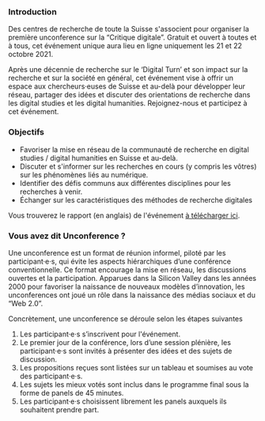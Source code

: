 <script>
 import { assets } from '$app/paths';

function lightbox (e) {
    const a = e.target.parentElement;
    const s = "active";
    a.classList.contains(s) ? a.classList.remove(s) : a.classList.add(s);
}
</script>

### Introduction

Des centres de recherche de toute la Suisse s'associent pour organiser la première unconference sur la “Critique digitale”. Gratuit et ouvert à toutes et à tous, cet événement unique aura lieu en ligne uniquement les 21 et 22 octobre 2021.

Après une décennie de recherche sur le ‘Digital Turn’ et son impact sur la recherche et sur la société en général, cet événement vise à offrir un espace aux chercheurs·euses de Suisse et au-delà pour développer leur réseau, partager des idées et discuter des orientations de recherche dans les digital studies et les digital humanities. Rejoignez-nous et participez à cet événement.

### Objectifs

- Favoriser la mise en réseau de la communauté de recherche en digital studies / digital humanities en Suisse et au-delà.
- Discuter et s'informer sur les recherches en cours (y compris les vôtres) sur les phénomènes liés au numérique.
- Identifier des défis communs aux différentes disciplines pour les recherches à venir.
- Échanger sur les caractéristiques des méthodes de recherche digitales

Vous trouverez le rapport (en anglais) de l'événement <a href="{`${assets}/downloads/Critique_Digital_UnconferenceReportJan2022.pdf`}" rel="external">à télécharger ici</a>.

### Vous avez dit Unconference ?

Une unconference est un format de réunion informel, piloté par les participant·e·s, qui évite les aspects hiérarchiques d’une conférence conventionnelle. Ce format encourage la mise en réseau, les discussions ouvertes et la participation. Apparues dans la Silicon Valley dans les années 2000 pour favoriser la naissance de nouveaux modèles d’innovation, les unconferences ont joué un rôle dans la naissance des médias sociaux et du “Web 2.0”.

Concrètement, une unconference se déroule selon les étapes suivantes

1.  Les participant·e·s s’inscrivent pour l'événement.
2.  Le premier jour de la conférence, lors d’une session plénière, les participant·e·s sont invités à présenter des idées et des sujets de discussion.
3.  Les propositions reçues sont listées sur un tableau et soumises au vote des participant·e·s.
4.  Les sujets les mieux votés sont inclus dans le programme final sous la forme de panels de 45 minutes.
5.  Les participant·e·s choisissent librement les panels auxquels ils souhaitent prendre part.

